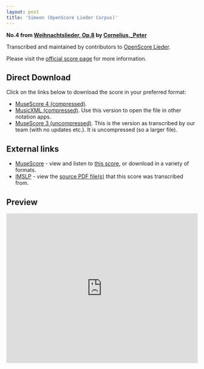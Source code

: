 ```yaml
---
layout: post
title: 'Simeon (OpenScore Lieder Corpus)'
---
```


__No.4 from [Weihnachtslieder, Op.8](https://fourscoreandmore.org/OpenScore/Cornelius%2C_Peter/Weihnachtslieder%2C_Op.8/) by [Cornelius,_Peter](https://fourscoreandmore.org/OpenScore/Cornelius%2C_Peter)__

Transcribed and maintained by contributors to [OpenScore Lieder].

Please visit the [official score page] for more information.

[official score page]: https://musescore.com/openscore-lieder-corpus/scores/7018964
[OpenScore Lieder]: https://musescore.com/openscore-lieder-corpus

## Direct Download

Click on the links below to download the score in your preferred format:
- [MuseScore 4 (compressed)](https://fourscoreandmore.org/OpenScore/Cornelius%2C_Peter/Weihnachtslieder%2C_Op.8/4_Simeon.mscz).
- [MusicXML (compressed)](https://fourscoreandmore.org/OpenScore/Cornelius%2C_Peter/Weihnachtslieder%2C_Op.8/4_Simeon.mxl). Use this version to open the file in other notation apps.
- [MuseScore 3 (uncompressed)](https://raw.githubusercontent.com/OpenScore/Lieder/refs/heads/main/scores/Cornelius%2C_Peter/Weihnachtslieder%2C_Op.8/4_Simeon/lc7018964.mscx). This is the version as transcribed by our team (with no updates etc.). It is uncompressed (so a larger file).

## External links

- [MuseScore] - view and listen to [this score][MuseScore], or download in a variety of formats.
- [IMSLP] - view the [source PDF file(s)][IMSLP] that this score was transcribed from.

[MuseScore]: https://musescore.com/score/7018964
[IMSLP]: https://imslp.org/wiki/Special:ReverseLookup/80690

## Preview

<iframe width="100%" height="394" src="https://musescore.com/openscore-lieder-corpus/scores/7018964/embed" frameborder="0" allowfullscreen allow="autoplay; fullscreen"></iframe>
